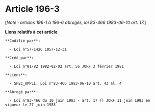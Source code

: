 # Article 196-3

[*Note : articles 196-1 à 196-6 abrogés, loi 83-466 1983-06-10 art. 17.*]

**Liens relatifs à cet article**

	**Codifié par**:

	  - Loi n°57-1426 1957-12-31

	**Créé par**:

	  - Loi n°81-82 1982-02-02 art. 56 JORF 3 février 1981

	**Liens**:

	  - SPEC_APPLI: Loi n°83-466 1983-06-10 art. 43 al. 4

	**Abrogé par**:

	  - Loi n°83-466 du 10 juin 1983 - art. 17 () JORF 11 juin 1983 en vigueur le 27 juin 1983
